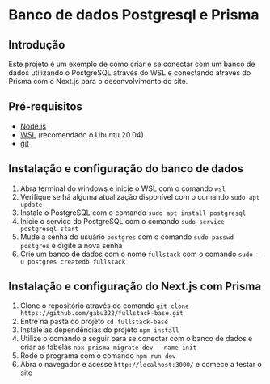 # Banco de dados Postgresql e Prisma

## Introdução

Este projeto é um exemplo de como criar e se conectar com um banco de dados utilizando o PostgreSQL através do WSL e conectando através do Prisma com o Next.js para o desenvolvimento do site.  

## Pré-requisitos

- [Node.js](https://nodejs.org/en/)
- [WSL](https://docs.microsoft.com/pt-br/windows/wsl/install) (recomendado o Ubuntu 20.04)
- [git](https://git-scm.com/)

## Instalação e configuração do banco de dados

1. Abra terminal do windows e inicie o WSL com o comando `wsl`
2. Verifique se há alguma atualização disponível com o comando `sudo apt update`
3. Instale o PostgreSQL com o comando `sudo apt install postgresql`
4. Inicie o serviço do PostgreSQL com o comando `sudo service postgresql start`
5. Mude a senha do usuário `postgres` com o comando `sudo passwd postgres` e digite a nova senha
6. Crie um banco de dados com o nome `fullstack` com o comando `sudo -u postgres createdb fullstack`

## Instalação e configuração do Next.js com Prisma

1. Clone o repositório através do comando `git clone https://github.com/gabu322/fullstack-base.git`
2. Entre na pasta do projeto `cd fullstack-base`
3. Instale as dependências do projeto `npm install`
4. Utilize o comando a seguir para se conectar com o banco de dados e criar as tabelas `npx prisma migrate dev --name init`
5. Rode o programa com o comando `npm run dev`
6. Abra o navegador e acesse `http://localhost:3000/` e comece a testar o site
